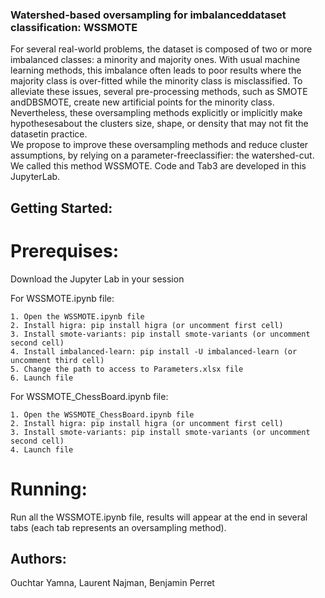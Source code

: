 ### Watershed-based oversampling for imbalanceddataset classification: WSSMOTE

For several real-world problems, the dataset is composed of two or more imbalanced classes: a minority and majority ones. 
With usual machine learning methods, this imbalance often leads to poor results where the majority class is over-fitted while the minority class is misclassified. 
To alleviate these issues, several pre-processing methods, such as SMOTE andDBSMOTE, create new artificial points for the minority class. 
Nevertheless, these oversampling methods explicitly or implicitly make hypothesesabout the clusters size, shape, or density that may not fit the datasetin  practice.  
We  propose  to  improve  these  oversampling methods and reduce cluster assumptions, by relying on a parameter-freeclassifier:  the  watershed-cut.  
We  called  this  method  WSSMOTE. 
Code and Tab3 are developed in this JupyterLab. 


## Getting Started:

# Prerequises:
Download the Jupyter Lab in your session

For WSSMOTE.ipynb file:

    1. Open the WSSMOTE.ipynb file 
    2. Install higra: pip install higra (or uncomment first cell) 
    3. Install smote-variants: pip install smote-variants (or uncomment second cell) 
    4. Install imbalanced-learn: pip install -U imbalanced-learn (or uncomment third cell) 
    5. Change the path to access to Parameters.xlsx file
    6. Launch file

For WSSMOTE_ChessBoard.ipynb file: 

    1. Open the WSSMOTE_ChessBoard.ipynb file
    2. Install higra: pip install higra (or uncomment first cell)
    3. Install smote-variants: pip install smote-variants (or uncomment second cell)
    4. Launch file
    
# Running:
Run all the WSSMOTE.ipynb file, results will appear at the end in several tabs (each tab represents an oversampling method).

## Authors:
Ouchtar Yamna, Laurent Najman, Benjamin Perret

